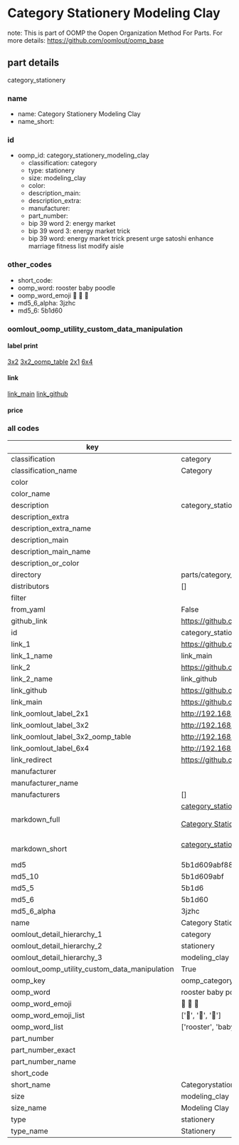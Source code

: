 # Category Stationery Modeling Clay  

note: This is part of OOMP the Oopen Organization Method For Parts. For more details: https://github.com/oomlout/oomp_base

##  part details
  



category_stationery



### name
* name: Category Stationery Modeling Clay
* name_short: 
### id
* oomp_id: category_stationery_modeling_clay
  * classification: category
  * type: stationery
  * size: modeling_clay
  * color: 
  * description_main: 
  * description_extra: 
  * manufacturer: 
  * part_number: 
  * bip 39 word 2: energy market
  * bip 39 word 3: energy market trick
  * bip 39 word: energy market trick present urge satoshi enhance marriage fitness list modify aisle

### other_codes
* short_code: 
* oomp_word: rooster baby poodle
* oomp_word_emoji :rooster: :baby: :poodle:
* md5_6_alpha: 3jzhc
* md5_6: 5b1d60






### oomlout_oomp_utility_custom_data_manipulation
#### label print
[3x2](http://192.168.1.245:1112/?label=oomp%203jzhc)
[3x2_oomp_table](http://192.168.1.108:1112/?label=oomp%203jzhc)
[2x1](http://192.168.1.242:1112/?label=oomp%203jzhc)
[6x4](http://192.168.1.55:1112/?label=oomp%203jzhc)    

#### link

[link_main](https://github.com/oomlout/oomlout_oomp_version_1_messy/tree/main/parts/category_stationery_modeling_clay) [link_github](https://github.com/oomlout/oomlout_oomp_version_1_messy/tree/main/parts/category_stationery_modeling_clay)                             

#### price







### all codes 
| key | value |  
| --- | --- |  
| classification | category |  
| classification_name | Category |  
| color |  |  
| color_name |  |  
| description | category_stationery |  
| description_extra |  |  
| description_extra_name |  |  
| description_main |  |  
| description_main_name |  |  
| description_or_color |   |  
| directory | parts/category_stationery_modeling_clay |  
| distributors | [] |  
| filter |  |  
| from_yaml | False |  
| github_link | https://github.com/oomlout/oomlout_oomp_part_src/tree/main/parts/category_stationery_modeling_clay |  
| id | category_stationery_modeling_clay |  
| link_1 | https://github.com/oomlout/oomlout_oomp_version_1_messy/tree/main/parts/category_stationery_modeling_clay |  
| link_1_name | link_main |  
| link_2 | https://github.com/oomlout/oomlout_oomp_version_1_messy/tree/main/parts/category_stationery_modeling_clay |  
| link_2_name | link_github |  
| link_github | https://github.com/oomlout/oomlout_oomp_version_1_messy/tree/main/parts/category_stationery_modeling_clay |  
| link_main | https://github.com/oomlout/oomlout_oomp_version_1_messy/tree/main/parts/category_stationery_modeling_clay |  
| link_oomlout_label_2x1 | http://192.168.1.242:1112/?label=oomp%203jzhc |  
| link_oomlout_label_3x2 | http://192.168.1.245:1112/?label=oomp%203jzhc |  
| link_oomlout_label_3x2_oomp_table | http://192.168.1.108:1112/?label=oomp%203jzhc |  
| link_oomlout_label_6x4 | http://192.168.1.55:1112/?label=oomp%203jzhc |  
| link_redirect | https://github.com/oomlout/oomlout_oomp_version_1_messy/tree/main/parts/category_stationery_modeling_clay |  
| manufacturer |  |  
| manufacturer_name |  |  
| manufacturers | [] |  
| markdown_full | [category_stationery_modeling_clay](none)<br>[](none)<br>[Category Stationery Modeling Clay](none)<br><br> |  
| markdown_short | [category_stationery_modeling_clay](none)<br><br> |  
| md5 | 5b1d609abf884952fdf7baa1d0e20a50 |  
| md5_10 | 5b1d609abf |  
| md5_5 | 5b1d6 |  
| md5_6 | 5b1d60 |  
| md5_6_alpha | 3jzhc |  
| name | Category Stationery Modeling Clay |  
| oomlout_detail_hierarchy_1 | category |  
| oomlout_detail_hierarchy_2 | stationery |  
| oomlout_detail_hierarchy_3 | modeling_clay |  
| oomlout_oomp_utility_custom_data_manipulation | True |  
| oomp_key | oomp_category_stationery_modeling_clay |  
| oomp_word | rooster baby poodle |  
| oomp_word_emoji | :rooster: :baby: :poodle: |  
| oomp_word_emoji_list | [':rooster:', ':baby:', ':poodle:'] |  
| oomp_word_list | ['rooster', 'baby', 'poodle'] |  
| part_number |  |  
| part_number_exact |  |  
| part_number_name |  |  
| short_code |  |  
| short_name | Categorystationery |  
| size | modeling_clay |  
| size_name | Modeling Clay |  
| type | stationery |  
| type_name | Stationery |  
